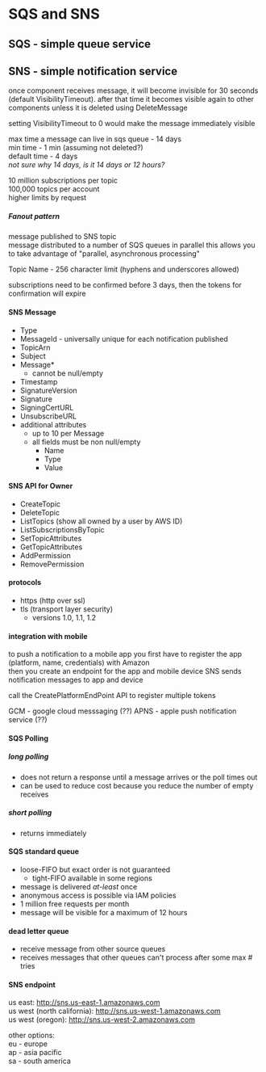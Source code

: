 # SQS and SNS
## SQS - simple queue service
## SNS - simple notification service

once component receives message, it will become invisible for 30 seconds (default VisibilityTimeout).  after that time it becomes visible again to other components unless it is deleted using DeleteMessage

setting VisibilityTimeout to 0 would make the message immediately visible

max time a message can live in sqs queue - 14 days  
min time - 1 min (assuming not deleted?)  
default time - 4 days    
*not sure why 14 days, is it 14 days or 12 hours?*



10 million subscriptions per topic    
100,000 topics per account  
higher limits by request  

##### Fanout pattern
message published to SNS topic  
message distributed to a number of SQS queues in parallel
this allows you to take advantage of "parallel, asynchronous processing"  

Topic Name - 256 character limit (hyphens and underscores allowed)

subscriptions need to be confirmed before 3 days, then the tokens for confirmation will expire

#### SNS Message
* Type
* MessageId - universally unique for each notification published
* TopicArn
* Subject
* Message*
  * cannot be null/empty
* Timestamp
* SignatureVersion
* Signature
* SigningCertURL
* UnsubscribeURL
* additional attributes
  * up to 10 per Message
  * all fields must be non null/empty
    * Name
    * Type
    * Value

#### SNS API for Owner
* CreateTopic
* DeleteTopic
* ListTopics (show all owned by a user by AWS ID)
* ListSubscriptionsByTopic
* SetTopicAttributes
* GetTopicAttributes
* AddPermission
* RemovePermission


#### protocols
* https (http over ssl)
* tls (transport layer security)
  * versions 1.0, 1.1, 1.2

#### integration with mobile
to push a notification to a mobile app you first have to register the app (platform, name, credentials) with Amazon  
then you create an endpoint for the app and mobile device
SNS sends notification messages to app and device

call the CreatePlatformEndPoint API to register multiple tokens

GCM - google cloud messsaging (??)
APNS - apple push notification service (??)


#### SQS Polling
##### long polling
* does not return a response until a message arrives or the poll times out
* can be used to reduce cost because you reduce the number of empty receives

##### short polling
* returns immediately

#### SQS standard queue
* loose-FIFO but exact order is not guaranteed
  * tight-FIFO available in some regions
* message is delivered *at-least* once
* anonymous access is possible via IAM policies
* 1 million free requests per month
* message will be visible for a maximum of 12 hours

#### dead letter queue
* receive message from other source queues
* receives messages that other queues can't process after some max # tries  

#### SNS endpoint
us east: http://sns.us-east-1.amazonaws.com  
us west (north california): http://sns.us-west-1.amazonaws.com    
us west (oregon): http://sns.us-west-2.amazonaws.com   

other options:  
eu - europe  
ap - asia pacific  
sa - south america  
